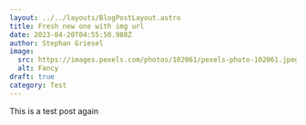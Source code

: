 ```yaml
---
layout: ../../layouts/BlogPostLayout.astro
title: Fresh new one with img url
date: 2023-04-20T04:55:50.988Z
author: Stephan Griesel
image:
  src: https://images.pexels.com/photos/102061/pexels-photo-102061.jpeg?auto=compress&cs=tinysrgb&w=1260&h=750&dpr=1
  alt: Fancy
draft: true
category: Test
---
```

This is a test post again